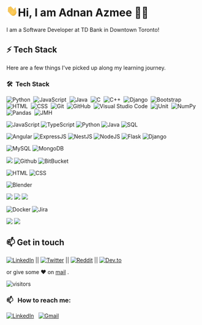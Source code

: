 
# <img src="https://raw.githubusercontent.com/ABSphreak/ABSphreak/master/gifs/Hi.gif" width="30px">Hi, I am Adnan Azmee 👨‍💻

I am a Software Developer at TD Bank in Downtown Toronto!

## ⚡ Tech Stack

Here are a few things I've picked up along my learning journey.

### 🛠 &nbsp;Tech Stack

![Python](https://img.shields.io/badge/-Python-05122A?style=flat&logo=python)&nbsp;
![JavaScript](https://img.shields.io/badge/-JavaScript-05122A?style=flat&logo=javascript)&nbsp;
![Java](https://img.shields.io/badge/-Java-05122A?style=flat&logo=Java&logoColor=FFA518)&nbsp;
![C](https://img.shields.io/badge/-C-05122A?style=flat&logo=C&logoColor=A8B9CC)&nbsp;
![C++](https://img.shields.io/badge/-C++-05122A?style=flat&logo=C%2B%2B&logoColor=00599C)&nbsp;
![Django](https://img.shields.io/badge/-Django-05122A?style=flat&logo=django&logoColor=092E20)&nbsp;
![Bootstrap](https://img.shields.io/badge/-Bootstrap-05122A?style=flat&logo=bootstrap&logoColor=563D7C)\
![HTML](https://img.shields.io/badge/-HTML-05122A?style=flat&logo=HTML5)&nbsp;
![CSS](https://img.shields.io/badge/-CSS-05122A?style=flat&logo=CSS3&logoColor=1572B6)&nbsp;
![Git](https://img.shields.io/badge/-Git-05122A?style=flat&logo=git)&nbsp;
![GitHub](https://img.shields.io/badge/-GitHub-05122A?style=flat&logo=github)&nbsp;
![Visual Studio Code](https://img.shields.io/badge/-Visual%20Studio%20Code-05122A?style=flat&logo=visual-studio-code&logoColor=007ACC)&nbsp;
![jUnit](https://img.shields.io/badge/jUnit%20-%23150458.svg?&style=flat&logo=Java&logoColor=white)&nbsp;
![NumPy](https://img.shields.io/badge/numpy%20-%23013243.svg?&style=flat&logo=numpy&logoColor=white)&nbsp;
![Pandas](https://img.shields.io/badge/pandas%20-%23150458.svg?&style=flat&logo=pandas&logoColor=white)&nbsp;
![JMH](https://img.shields.io/badge/JMH%20-%23150458.svg?&style=flat&logo=Java&logoColor=white)&nbsp;


  ![JavaScript](https://img.shields.io/badge/JavaScript-F7DF1E?style=for-the-badge&logo=javascript&logoColor=black) ![TypeScript](https://img.shields.io/badge/TypeScript-007ACC?style=for-the-badge&logo=typescript&logoColor=white) ![Python](https://img.shields.io/badge/-Python-000?style=for-the-badge&logo=python) ![Java](https://img.shields.io/badge/Java-ED8B00?style=for-the-badge&logo=java&logoColor=white) ![SQL](https://img.shields.io/badge/-SQL-000?style=for-the-badge&logo=MySQL&logoColor=4479A1)
  
 ![Angular](https://img.shields.io/badge/Angular-DD0031?style=for-the-badge&logo=angular&logoColor=white) ![ExpressJS](https://img.shields.io/badge/Express.js-404D59?style=for-the-badge) ![NestJS](https://img.shields.io/badge/nestjs%20-%23E0234E.svg?&style=for-the-badge&logo=nestjs&logoColor=white) ![NodeJS](https://img.shields.io/badge/Node.js-43853D?style=for-the-badge&logo=node.js&logoColor=white) ![Flask](https://img.shields.io/badge/Flask-000000?style=for-the-badge&logo=flask&logoColor=white) ![Django](https://img.shields.io/badge/Django-092E20?style=for-the-badge&logo=django&logoColor=white)

 ![MySQL](https://img.shields.io/badge/MySQL-00000F?style=for-the-badge&logo=mysql&logoColor=white) ![MongoDB](https://img.shields.io/badge/MongoDB-4EA94B?style=for-the-badge&logo=mongodb&logoColor=white)

 ![](https://img.shields.io/badge/git%20-%23F05033.svg?&style=for-the-badge&logo=git&logoColor=white)  ![Github](https://img.shields.io/badge/github%20-%23121011.svg?&style=for-the-badge&logo=github&logoColor=white) ![BitBucket](https://img.shields.io/badge/bitbucket%20-%230047B3.svg?&style=for-the-badge&logo=bitbucket&logoColor=white)
 
 ![HTML](https://img.shields.io/badge/HTML5-E34F26?style=for-the-badge&logo=html5&logoColor=white) ![CSS](https://img.shields.io/badge/CSS-239120?&style=for-the-badge&logo=css3&logoColor=white)
 
 ![Blender](https://img.shields.io/badge/blender%20-%23F5792A.svg?&style=for-the-badge&logo=blender&logoColor=white)
 
 ![](https://img.shields.io/badge/Keras%20-%23D00000.svg?&style=for-the-badge&logo=Keras&logoColor=white) ![](https://img.shields.io/badge/pandas%20-%23150458.svg?&style=for-the-badge&logo=pandas&logoColor=white) ![](https://img.shields.io/badge/numpy%20-%23013243.svg?&style=for-the-badge&logo=numpy&logoColor=white)
 
 ![Docker](https://img.shields.io/badge/docker%20-%230db7ed.svg?&style=for-the-badge&logo=docker&logoColor=white) ![Jira](https://img.shields.io/badge/-Jira-000?&style=for-the-badge&logo=Jira-Software&logoColor=0052CC)
 
 ![](https://img.shields.io/badge/-Raspberry%20Pi-C51A4A?style=for-the-badge&logo=Raspberry-Pi) ![](https://img.shields.io/badge/-Arduino-00979D?style=for-the-badge&logo=Arduino&logoColor=white)

## 📫 Get in touch
[![LinkedIn](https://img.shields.io/badge/LinkedIn-0077B5?style=for-the-badge&logo=linkedin&logoColor=white)](https://in.linkedin.com/in/adnanazmee) || [![Twitter](https://img.shields.io/badge/Twitter-1DA1F2?style=for-the-badge&logo=twitter&logoColor=white)](https://twitter.com/AzmeeAdnan) || [![Reddit](https://img.shields.io/badge/Reddit-FF4500?style=for-the-badge&logo=reddit&logoColor=white)](https://reddit.com/user/adnanazmee) || [![Dev.to](https://img.shields.io/badge/dev.to-0A0A0A?style=for-the-badge&logo=dev.to&logoColor=white)](https://dev.to/adnanazmee)


 or give some ♥ on [mail](mailto:adnanazmee@gmail.com) .



![visitors](https://visitor-badge.glitch.me/badge?page_id=adnanazmee/adnanazmee)


 




### 📫 &nbsp; How to reach me:

<a href="https://www.linkedin.com/in/kchoi85/"><img alt="LinkedIn" src="https://img.shields.io/badge/linkedin%20-%230077B5.svg?&style=flat&logo=linkedin&logoColor=white"/></a> &nbsp;
<a href="mailto:davidchoi0304@gmail.com"><img alt="Gmail" src="https://img.shields.io/badge/Gmail-D14836?style=flat&logo=gmail&logoColor=white" /></a> &nbsp;
